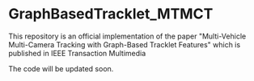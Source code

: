 # GraphBasedTracklet_MTMCT
This repository is an official implementation of the paper "Multi-Vehicle Multi-Camera Tracking with Graph-Based Tracklet Features" which is published in IEEE Transaction Multimedia

The code will be updated soon.
